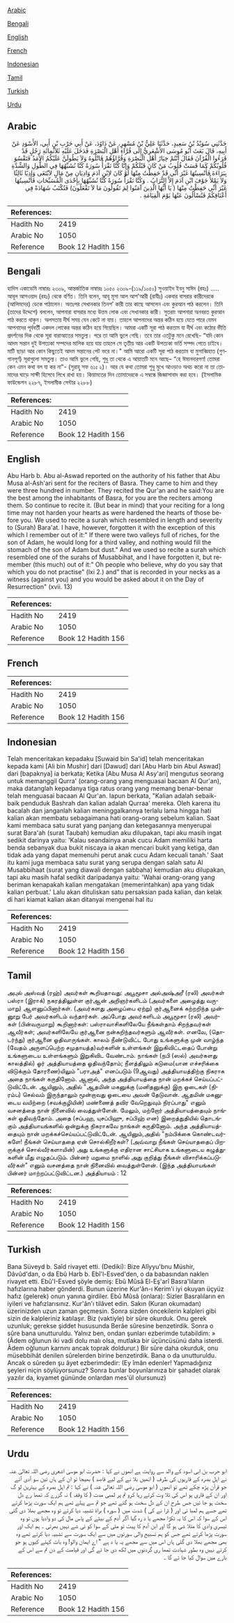 [Arabic](#arabic)

[Bengali](#bengali)

[English](#english)

[French](#french)

[Indonesian](#indonesian)

[Tamil](#tamil)

[Turkish](#turkish)

[Urdu](#urdu)

## Arabic


<div dir="rtl" lang="ar" style={{fontSize:'larger',backgroundColor:'#f8f9fa',padding:20}}>
حَدَّثَنِي سُوَيْدُ بْنُ سَعِيدٍ، حَدَّثَنَا عَلِيُّ بْنُ مُسْهِرٍ، عَنْ دَاوُدَ، عَنْ أَبِي حَرْبِ بْنِ أَبِي، الأَسْوَدِ عَنْ أَبِيهِ، قَالَ بَعَثَ أَبُو مُوسَى الأَشْعَرِيُّ إِلَى قُرَّاءِ أَهْلِ الْبَصْرَةِ فَدَخَلَ عَلَيْهِ ثَلاَثُمِائَةِ رَجُلٍ قَدْ قَرَءُوا الْقُرْآنَ فَقَالَ أَنْتُمْ خِيَارُ أَهْلِ الْبَصْرَةِ وَقُرَّاؤُهُمْ فَاتْلُوهُ وَلاَ يَطُولَنَّ عَلَيْكُمُ الأَمَدُ فَتَقْسُوَ قُلُوبُكُمْ كَمَا قَسَتْ قُلُوبُ مَنْ كَانَ قَبْلَكُمْ وَإِنَّا كُنَّا نَقْرَأُ سُورَةً كُنَّا نُشَبِّهُهَا فِي الطُّولِ وَالشِّدَّةِ بِبَرَاءَةَ فَأُنْسِيتُهَا غَيْرَ أَنِّي قَدْ حَفِظْتُ مِنْهَا لَوْ كَانَ لاِبْنِ آدَمَ وَادِيَانِ مِنْ مَالٍ لاَبْتَغَى وَادِيًا ثَالِثًا وَلاَ يَمْلأُ جَوْفَ ابْنِ آدَمَ إِلاَّ التُّرَابُ ‏.‏ وَكُنَّا نَقْرَأُ سُورَةً كُنَّا نُشَبِّهُهَا بِإِحْدَى الْمُسَبِّحَاتِ فَأُنْسِيتُهَا غَيْرَ أَنِّي حَفِظْتُ مِنْهَا ‏(‏ يَا أَيُّهَا الَّذِينَ آمَنُوا لِمَ تَقُولُونَ مَا لاَ تَفْعَلُونَ‏)‏ فَتُكْتَبُ شَهَادَةً فِي أَعْنَاقِكُمْ فَتُسْأَلُونَ عَنْهَا يَوْمَ الْقِيَامَةِ ‏.‏
</div>
<div style={{backgroundColor:'#f8f9fa',padding:20, marginBottom: 10}}><table> <thead> <tr> <th>References:</th> <th></th> </tr> </thead> <tbody><tr><td>Hadith No</td><td>2419</td></tr><tr><td>Arabic No</td><td>1050</td></tr><tr><td>Reference</td><td>Book 12 Hadith 156</td></tr></tbody></table></div>

## Bengali


<div dir="ltr" lang="bn" style={{fontSize:'larger',backgroundColor:'#f8f9fa',padding:20}}>
হাদিস একাডেমি নাম্বারঃ ২৩০৯, আন্তর্জাতিক নাম্বারঃ ১০৫০ ২৩০৯-(১১৯/১০৫০) সুওয়াইদ ইবনু সাঈদ (রহঃ) ..... আবূল আসওয়াদ (রহঃ) থেকে বর্ণিত। তিনি বলেন, আবূ মূসা আল আশ'আরী (রাযীঃ) একবার বাসরার কারীদেরকে (আলিমদের) ডেকে পাঠালেন। অতঃপর সেখানকার তিনশ’ কারী তার কাছে আসলেন এবং কুরআন পাঠ করলেন। তিনি (তাদের উদ্দেশে) বললেন, আপনারা বাসরার মধ্যে উত্তম লোক এবং সেখানকার কারী। সুতরাং আপনারা অনবরত কুরআন পাঠ করতে থাকুন। অলসতায় দীর্ঘ সময় যেন কেটে না যায়। তাহলে আপনাদের অন্তর কঠিন হয়ে যেতে পারে যেমন আপনাদের পূর্ববর্তী একদল লোকের অন্তর কঠিন হয়ে গিয়েছিল। আমরা একটি সূরা পাঠ করতাম যা দীর্ঘ এবং কঠোর ভীতি প্রদর্শনের দিক থেকে সূরা বারাআতের সমতুল্য। পরে তা আমি ভুলে গেছি। তবে তার এতটুকু মনে রেখেছি- “যদি কোন আদম সন্তান দুই উপত্যকা সম্পদের মালিক হয়ে যায় তাহলে সে তৃতীয় আর একটি উপত্যকা ভর্তি সম্পদ পেতে চাইবে। মাটি ছাড়া আর কোন কিছুতেই আদম সন্তানের পেট ভরে না।" আমি আরো একটি সূরা পাঠ করতাম যা মুসাব্বিহাত (গুণগানপূর্ণ) সূরাগুলো সমতুল্য। তাও আমি ভুলে গেছি, শুধু তা থেকে এ আয়াতটি মনে আছে– “হে ঈমানদারগণ! তোমরা কেন এমন কথা বল যা কর না"- (সুরাহু সফ ৬১ঃ ২)। আর যে কথা তোমরা শুধু মুখে আওড়াও অথচ করো না তা তোমাদের ঘাড়ে সাক্ষী হিসেবে লিখে রাখা হয়। কিয়ামতের দিন তোমাদেরকে এ সম্বন্ধে জিজ্ঞাসাবাদ করা হবে। (ইসলামিক ফাউন্ডেশন ২২৮৭, ইসলামীক সেন্টার ২২৮৮)
</div>
<div style={{backgroundColor:'#f8f9fa',padding:20, marginBottom: 10}}><table> <thead> <tr> <th>References:</th> <th></th> </tr> </thead> <tbody><tr><td>Hadith No</td><td>2419</td></tr><tr><td>Arabic No</td><td>1050</td></tr><tr><td>Reference</td><td>Book 12 Hadith 156</td></tr></tbody></table></div>

## English


<div dir="ltr" lang="en" style={{fontSize:'larger',backgroundColor:'#f8f9fa',padding:20}}>
Abu Harb b. Abu al-Aswad reported on the authority of his father that Abu Musa al-Ash'ari sent for the reciters of Basra. They came to him and they were three hundred in number. They recited the Qur'an and he said:You are the best among the inhabitants of Basra, for you are the reciters among them. So continue to recite it. (But bear in mind) that your reciting for a long time may not harden your hearts as were hardened the hearts of those before you. We used to recite a surah which resembled in length and severity to (Surah) Bara'at. I have, however, forgotten it with the exception of this which I remember out of it:" If there were two valleys full of riches, for the son of Adam, he would long for a third valley, and nothing would fill the stomach of the son of Adam but dust." And we used so recite a surah which resembled one of the surahs of Musabbihat, and I have forgotten it, but remember (this much) out of it:" Oh people who believe, why do you say that which you do not practise" (lxi 2.) and" that is recorded in your necks as a witness (against you) and you would be asked about it on the Day of Resurrection" (xvii. 13)
</div>
<div style={{backgroundColor:'#f8f9fa',padding:20, marginBottom: 10}}><table> <thead> <tr> <th>References:</th> <th></th> </tr> </thead> <tbody><tr><td>Hadith No</td><td>2419</td></tr><tr><td>Arabic No</td><td>1050</td></tr><tr><td>Reference</td><td>Book 12 Hadith 156</td></tr></tbody></table></div>

## French


<div dir="ltr" lang="fr" style={{fontSize:'larger',backgroundColor:'#f8f9fa',padding:20}}>

</div>
<div style={{backgroundColor:'#f8f9fa',padding:20, marginBottom: 10}}><table> <thead> <tr> <th>References:</th> <th></th> </tr> </thead> <tbody><tr><td>Hadith No</td><td>2419</td></tr><tr><td>Arabic No</td><td>1050</td></tr><tr><td>Reference</td><td>Book 12 Hadith 156</td></tr></tbody></table></div>

## Indonesian


<div dir="ltr" lang="id" style={{fontSize:'larger',backgroundColor:'#f8f9fa',padding:20}}>
Telah menceritakan kepadaku [Suwaid bin Sa'id] telah menceritakan kepada kami [Ali bin Mushir] dari [Dawud] dari [Abu Harb bin Abul Aswad] dari [bapaknya] ia berkata; Ketika [Abu Musa Al Asy'ari] mengutus seorang untuk memanggil Qurra' (orang-orang yang menguasai bacaan Al Qur'an), maka datanglah kepadanya tiga ratus orang yang memang benar-benar telah menguasai bacaan Al Qur'an. Iapun berkata, "Kalian adalah sebaik-baik penduduk Bashrah dan kalian adalah Qurraa' mereka. Oleh karena itu bacalah dan janganlah kalian meninggalkannya terlalu lama hingga hati kalian akan membatu sebagaimana hati orang-orang sebelum kalian. Saat kami membaca satu surat yang panjang dan ketegasannya menyerupai surat Bara'ah (surat Taubah) kemudian aku dilupakan, tapi aku masih ingat sedikit darinya yaitu: 'Kalau seandainya anak cucu Adam memiliki harta benda sebanyak dua bukit niscaya ia akan mencari bukit yang ketiga, dan tidak ada yang dapat memenuhi perut anak cucu Adam kecuali tanah.' Saat itu kami juga membaca satu surat yang serupa dengan salah satu Al Musabbihaat (surat yang diawali dengan sabbaha) kemudian aku dilupakan, tapi aku masih hafal sedikit daripadanya yaitu: 'Wahai orang-orang yang beriman kenapakah kalian mengatakan (memerintahkan) apa yang tidak kalian perbuat.' Lalu akan dituliskan satu persaksian pada kalian, dan kelak di hari kiamat kalian akan ditanyai mengenai hal itu
</div>
<div style={{backgroundColor:'#f8f9fa',padding:20, marginBottom: 10}}><table> <thead> <tr> <th>References:</th> <th></th> </tr> </thead> <tbody><tr><td>Hadith No</td><td>2419</td></tr><tr><td>Arabic No</td><td>1050</td></tr><tr><td>Reference</td><td>Book 12 Hadith 156</td></tr></tbody></table></div>

## Tamil


<div dir="ltr" lang="ta" style={{fontSize:'larger',backgroundColor:'#f8f9fa',padding:20}}>
அபுல் அஸ்வத் (ரஹ்) அவர்கள் கூறியதாவது: அபூமூசா அல்அஷ்அரீ (ரலி) அவர்கள் பஸ்ரா (இராக்) நகரத்திலுள்ள குர்ஆன் அறிஞர்களிடம் (அவர்களை அழைத்து வருமாறு) ஆளனுப்பினார்கள். (அவர்களது அழைப்பை ஏற்று) குர்ஆனைக் கற்றறிந்த முன்னூறு பேர் அவர்களிடம் வந்தார்கள். அப்போது அவர்களிடம் அபூமூசா (ரலி) அவர்கள் (பின்வருமாறு) கூறினார்கள்: பஸ்ராவாசிகளிலேயே நீங்கள்தாம் சிறந்தவர்கள் ஆவீர்கள்; அவர்களிலேயே குர்ஆனை நன்கறிந்தவர்களும் ஆவீர்கள். எனவே, (தொடர்ந்து) குர்ஆனை ஓதிவாருங்கள். காலம் நீண்டுவிட்ட போது உங்களுக்கு முன் வாழ்ந்த (வேதம் அருளப்பெற்ற சமுதாயத்த)வர்களின் உள்ளங்கள் இறுகிவிட்டதைப் போன்று உங்களுடைய உள்ளங்களும் இறுகிவிட வேண்டாம். நாங்கள் (நபி (ஸல்) அவர்களது காலத்தில்) ஓர் அத்தியாயத்தை ஓதிவந்தோம்; நீளத்திலும் கடுமை(யான எச்சரிக்கை விடுக்கும் தோரணை)யிலும் "பராஅத்" எனப்படும் (9ஆவது) அத்தியாயத்திற்கு நிகராக அதை நாங்கள் கருதினோம். ஆனால், அந்த அத்தியாயத்தை நான் மறக்கச் செய்யப்பட்டுவிட்டேன். ஆயினும், அதில் "ஆதமின் மகனுக்கு (மனிதனுக்கு) இரு ஓடைகள் (நிரம்ப) செல்வம் இருந்தாலும் மூன்றாவது ஓடையை அவன் தேடுவான். ஆதமின் மகனுடைய வயிற்றை (சவக்குழியின்) மண்ணைத் தவிர வேறெதுவும் நிரப்பாது" எனும் வசனத்தை நான் நினைவில் வைத்துள்ளேன். மேலும், மற்றோர் அத்தியாயத்தையும் நாங்கள் ஓதிவந்தோம். அதை (சப்பஹ, யுசப்பிஹு, சப்பிஹ் என) இறைத்துதியில் தொடங்கும் அத்தியாயங்களில் ஒன்றுக்கு நிகராகவே நாங்கள் கருதினோம். அந்த அத்தியாயத்தையும் நான் மறக்கச்செய்யப்பட்டுவிட்டேன். ஆயினும்,அதில் "நம்பிக்கை கொண்டவர்களே! நீங்கள் செய்யாததை ஏன் சொல்கிறீர்கள்? (அவ்வாறு நீங்கள் செய்யாததைப் பிறருக்குச் சொல்வீர்களாயின்) அது உங்களுக்கு எதிரான சாட்சியாக உங்களுடைய கழுத்துகளின் மீது எழுதப்படும். பின்னர் மறுமை நாளில் அது குறித்து நீங்கள் விசாரிக்கப்படுவீர்கள்" எனும் வசனத்தை நான் நினைவில் வைத்துள்ளேன். (இந்த அத்தியாயங்கள் பின்னர் மாற்றப்பட்டுவிட்டன.) அத்தியாயம் : 12
</div>
<div style={{backgroundColor:'#f8f9fa',padding:20, marginBottom: 10}}><table> <thead> <tr> <th>References:</th> <th></th> </tr> </thead> <tbody><tr><td>Hadith No</td><td>2419</td></tr><tr><td>Arabic No</td><td>1050</td></tr><tr><td>Reference</td><td>Book 12 Hadith 156</td></tr></tbody></table></div>

## Turkish


<div dir="ltr" lang="tr" style={{fontSize:'larger',backgroundColor:'#f8f9fa',padding:20}}>
Bana Süveyd b. Saîd rivayet etti. (Dediki): Bize Alîyyu'bnu Müshir, Dâvûd'dan, o da Ebû Harb b. Ebî'l-Esved'den, o da babasından naklen rivayet etti. Ebû'I-Esved şöyle demiş: Ebû Mûsâ El-Eş'arî Basra'lıların hafızlarına haber gönderdi. Bunun üzerine Kur'ân-ı Kerim'i iyi okuyan üçyüz hafız (gelerek) onun yanına girdiler. Ebû Mûsâ (onlara): Sizler Basralıların en iyileri ve hafızlarısınız. Kur'ân'ı tilâvet edin. Sakın (Kuran okumadan) üzerinizden uzun zaman geçmesin. Sonra sizden öncekilerin kalpleri gibi sizin de kalpleriniz katılaşır. Biz (vaktiyle) bir sûre okurduk. Onu gerek uzunluk; gerekse şiddet hususunda Berâe sûresine benzetirdik. Sonra o sûre bana unutturuldu. Yalnız ben, ondan şunları ezberimde tutabildim: » (Âdem oğlunun iki vadi dolu malı olsa, mutlaka bir üçüncüsünü daha isterdi. Âdem oğlunun karnını ancak toprak doldurur.) Bir sûre daha okurduk, onu müsebbihât denilen sûrelerden birine benzetirdik. Bana o da unutturuldu. Ancak o sûreden şu âyet ezberimdedir: (Ey îmân edenler! Yapmadığınız şeyleri niçin söylüyorsunuz? Sonra bunlar boyunlarınıza bir şahadet olarak yazılır da, kıyamet gününde onlardan mes'ül olursunuz)
</div>
<div style={{backgroundColor:'#f8f9fa',padding:20, marginBottom: 10}}><table> <thead> <tr> <th>References:</th> <th></th> </tr> </thead> <tbody><tr><td>Hadith No</td><td>2419</td></tr><tr><td>Arabic No</td><td>1050</td></tr><tr><td>Reference</td><td>Book 12 Hadith 156</td></tr></tbody></table></div>

## Urdu


<div dir="rtl" lang="ur" style={{fontSize:'larger',backgroundColor:'#f8f9fa',padding:20}}>
ابو حرب بن ابی اسود کے والد سے روایت ہے انھوں نے کہا : حضرت ابو موسیٰ اشعری رضی اللہ تعالیٰ عنہ نے اہل بصرہ کے قاریوں کی طرف ( انھیں بلا نے کے لیے قاصد ) بھیجا تو ان کے ہاں تین سو آدی آئے جو قرآن پڑھ چکے تھے تو انھوں ( ابو موسیٰ رضی اللہ تعالیٰ عنہ ) نے کہا : تم اہل بصرہ کے بہترین لو گ اور ان کے قاری ہو اس کی تلا وت کرتے رہا کرو تم پر لمبی مدت ( کا وقفہ ) نہ گزرے کہ تمھا رے دل سخت ہو جا ئیں جس طرح ان کے دل سخت ہو گئے تھے جو تم سے پہلے تھے ہم ایک سورت پڑھا کرتے تھے جسے ہم لمبا ئی اور ( ڈرا نے کی ) شدت میں ( سورہ ) براۃ تشبیہ دیا کرتے تو وہ مجھے بھلا دی گئی اس کے سوا کہ اس کا یہ ٹکڑا مجھے یا د رہ گیا آگر آدم کے بیٹے کے پاس مال کی دو وادیا ہوں تو وہ تیسری وادی کا متلا شی ہو گا اور ابن آدم کا پیٹ تو مٹی کے سوا کو ئی شے نہیں بھرتی ۔ ہم ایک اور سورت پڑھا کرتے تھے جس کو ہم تسبیح والی سورتوں میں سے ایک سورت سے تشبیہ دیا کرتے تھے وہ بھی مجھے بھلا دی گئی ہاں اس میں سے مجھے یہ یا د ہے " اے ایمان والو! وہ بات کہتے کیوں ہو جو کرتے نہیں وہ بطور شہادت تمھا ری گردنوں میں لکھ دی جا ئے گی اور قیامت کے دن تم سے اس کے بارے میں سوال کیا جا ئے گا ۔
</div>
<div style={{backgroundColor:'#f8f9fa',padding:20, marginBottom: 10}}><table> <thead> <tr> <th>References:</th> <th></th> </tr> </thead> <tbody><tr><td>Hadith No</td><td>2419</td></tr><tr><td>Arabic No</td><td>1050</td></tr><tr><td>Reference</td><td>Book 12 Hadith 156</td></tr></tbody></table></div>